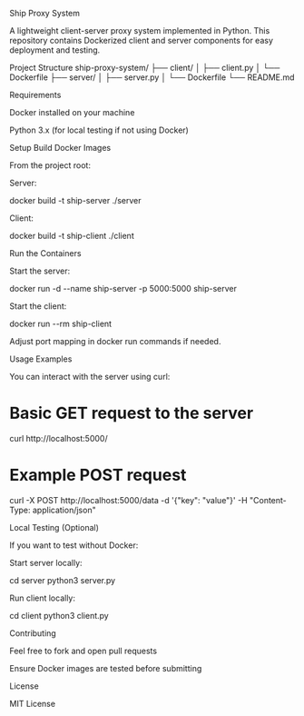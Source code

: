 Ship Proxy System

A lightweight client-server proxy system implemented in Python. This repository contains Dockerized client and server components for easy deployment and testing.

Project Structure
ship-proxy-system/
├── client/
│   ├── client.py
│   └── Dockerfile
├── server/
│   ├── server.py
│   └── Dockerfile
└── README.md

Requirements

Docker installed on your machine

Python 3.x (for local testing if not using Docker)

Setup
Build Docker Images

From the project root:

Server:

docker build -t ship-server ./server


Client:

docker build -t ship-client ./client

Run the Containers

Start the server:

docker run -d --name ship-server -p 5000:5000 ship-server


Start the client:

docker run --rm ship-client


Adjust port mapping in docker run commands if needed.

Usage Examples

You can interact with the server using curl:

# Basic GET request to the server
curl http://localhost:5000/

# Example POST request
curl -X POST http://localhost:5000/data -d '{"key": "value"}' -H "Content-Type: application/json"

Local Testing (Optional)

If you want to test without Docker:

Start server locally:

cd server
python3 server.py


Run client locally:

cd client
python3 client.py

Contributing

Feel free to fork and open pull requests

Ensure Docker images are tested before submitting

License

MIT License

